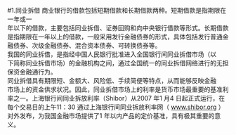 #1.同业拆借
商业银行的借款包括短期借款和长期借款两种。短期借款是指期限在一年或一<br />
    年以下的借款，主要包括同业拆借、证券回购和向中央银行借款等形式。长期借款<br />
    是指期限在一年以上的借款，一般采用发行金融债券的形式，具体包括发行普通金<br />
    融债券、次级金融债券、混合资本债券、可转换债券等。
    <br />
    我国的同业拆借，是指经中国人民银行批准进入全国银行间同业拆借市场（以<br />
    下简称同业拆借市场）的金融机构之间，通过全国统一的同业拆借网络进行的无担<br />
    保资金融通行为。<br />
    同业拆借具有期限短、金额大、风险低、手续简便等特点，从而能够反映金融<br />
    市场上的资金供求状况。因此，同业拆借市场上的利率是货币市场最重要的基准利<br />
    率之一。上海银行间同业拆放利率（Shibor）从2007 年1 月4 日起正式运行，在<br />
    每个交易日的上午11：30 通过上海银行间同业拆放利率网（ www.shibor.org ）<br />
  对外发布，为我国金融市场提供了1 年以内产品的定价基准，具有极其重要的意义。